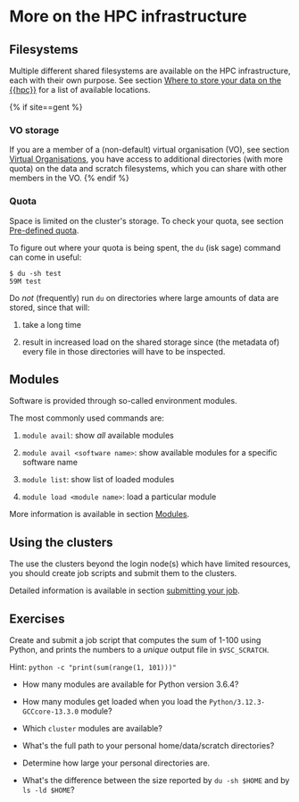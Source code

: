 # More on the HPC infrastructure
## Filesystems

Multiple different shared filesystems are available on the HPC
infrastructure, each with their own purpose. See section
[Where to store your data on the {{hpc}}](../running_jobs_with_input_output_data.md#where-to-store-your-data-on-the-hpc)
for a list of available locations.

{% if site==gent %}
### VO storage
If you are a member of a (non-default) virtual organisation (VO), see section
[Virtual Organisations](../running_jobs_with_input_output_data.md#virtual-organisations),
you have access to additional directories (with more quota) on the data and
scratch filesystems, which you can share with other members in the VO.
{% endif %}

### Quota
Space is limited on the cluster's storage. To check your quota, see section
[Pre-defined quota](../running_jobs_with_input_output_data.md#pre-defined-quotas).

To figure out where your quota is being spent, the `du` (isk sage)
command can come in useful:
```
$ du -sh test
59M test
```

Do *not* (frequently) run `du` on directories where large amounts of
data are stored, since that will:

1.  take a long time

2.  result in increased load on the shared storage since (the metadata
    of) every file in those directories will have to be inspected.

## Modules

Software is provided through so-called environment modules.

The most commonly used commands are:

1.  `module avail`: show *all* available modules

2.  `module avail <software name>`: show available modules for a
    specific software name

3.  `module list`: show list of loaded modules

4.  `module load <module name>`: load a particular module

More information is available in section
[Modules](../running_batch_jobs.md#modules).

## Using the clusters
The use the clusters beyond the login node(s) which have limited resources, you
should create job scripts and submit them to the clusters.

Detailed information is available in section
[submitting your job](../running_batch_jobs.md#defining-and-submitting-your-job).

## Exercises

Create and submit a job script that computes the sum of 1-100 using
Python, and prints the numbers to a *unique* output file in
`$VSC_SCRATCH`.

Hint: `python -c "print(sum(range(1, 101)))"`

-   How many modules are available for Python version 3.6.4?
-   How many modules get loaded when you load the `Python/3.12.3-GCCcore-13.3.0` module?
-   Which `cluster` modules are available?

-   What's the full path to your personal home/data/scratch directories?
-   Determine how large your personal directories are.
-   What's the difference between the size reported by `du -sh $HOME` and by `ls -ld $HOME`?
